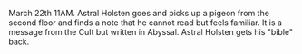 March 22th 11AM.
Astral Holsten goes and picks up a pigeon from the second floor and finds a note that he cannot read but feels familiar. It is a message from the Cult but written in Abyssal.
Astral Holsten gets his "bible" back.